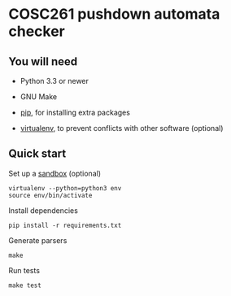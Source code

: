 COSC261 pushdown automata checker
=================================

You will need
-------------

* Python 3.3 or newer

* GNU Make

* [pip][], for installing extra packages

* [virtualenv][], to prevent conflicts with other software (optional)


Quick start
-----------

Set up a [sandbox][virtualenv] (optional)

    virtualenv --python=python3 env
    source env/bin/activate

Install dependencies

    pip install -r requirements.txt

Generate parsers

    make

Run tests

    make test


[pip]: https://pip.pypa.io
[virtualenv]: http://docs.python-guide.org/en/latest/dev/virtualenvs/
